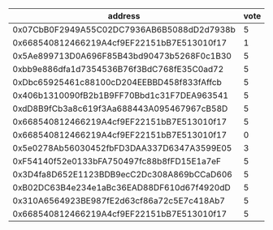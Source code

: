 address|vote|timestamp|signature
---|---|---|---
0x07CbB0F2949A55C02DC7936AB6B5088dD2d7938b|5|1604412196|0x61060828a164211403077728b2dc294ca389a6f1780081a9a5565114f175f2214d6f93dab3bc5667ae08d187e52165d0913bdc76f9a375d03be88d092978ed4b1c
0x668540812466219A4cf9EF22151bB7E513010f17|1|1604413558|0x73b4966ef3c3550182055019fec11d65d17718306c2c11ec3245ae53adce2cb22fd0991456e4f5f0bfd56bd8f411be2d8cafb3b3e1e8664f58d5e990a31079ee1b
0x5Ae899713D0A696F85B43bd90473b5268F0c1B30|5|1604415321|0x942fafe75dd2533a2ea1293a4f5c42982d2e3d1bcb809f9b8d43951a85dba156517a3f36fc933e2ab2228c8edf7d0b7bb483bf7c42fb46afaa0fec62853a36271c
0xbb9e886dfa1d7354536B76f3BdC768fE35C0ad72|5|1604418331|0xc956cb40ed1bd5b159928d5bfb47427348b92f76d2034536843d0b47d5fea6c07838a5671c9653faab5db4c75b37579d1dbcd5b86f67de764a442228bc4e71381b
0xDbc65925461c88100cD204EEBBD458f833fAffcb|5|1604426376|0x714255adfaef6d41d646bb0b9957a94647858d4a9d967e62ae739950d4fd2d4b494354a1a02545207eae7735e69ecfacbe2ab3d51315908503678fbcca900c341b
0x406b1310090fB2b1B9FF70Bbd1c31F7DEA963541|5|1604429762|0xa1ae5e26cc7509554fa2a0b7fccb2aefc9b434e4dd1ea36677aecd5994a07b7609a300d2659a9af2f45f546ae1ecfbf8ddfeee8cb58a301a03d3b16cd873cc291b
0xdD8B9fCb3a8c619f3Aa688443A095467967cB58D|5|1604432849|0x927a6735ea230e40898fc899754249b71e4fcd6a9939d15acfaa316687d3aab970192fe36af2a99b7bdc86ffe3bbe5855818487acf8e9f396112b35ca0b80f1b1c
0x668540812466219A4cf9EF22151bB7E513010f17|5|1604460342|0x5f8ff7ea97af3bb31e73841f160861f5c36e30114c147385abb412bc7dc927347332b17b243877f30afd2bec35ab1ded42b77ff3db6fad457a01d05cb4e9e86a1c
0x668540812466219A4cf9EF22151bB7E513010f17|0|1604460759|0xd7a2ea61eabacd5b7841813711e1bf51f99069875c2c9d107f5f6479d63188196f2b726e39be89fe9d910b1ae8971c1ee4846d3a6cf0370c7c8061ff215f8be61b
0x5e0278Ab56030452fbFD3DAA337D6347A3599E05|3|1604467830|0xb252b32f7d0141ac58fb302277565df21dcc0b853e8cfe970b3ca60ef7332ab845159849f91008186558816848d87bcb5cf2fe95fd2b6f9edd264fbee108cb8b1c
0xF54140f52e0133bFA750497fc88b8fFD15E1a7eF|5|1604473273|0xf7e63ada3d9d8fe7536481a0bbc3f5458ad52d909ff944574ae830cb40ac331a43a614f69246e979e497b6873357cafe80b00155f34f601c3c1d76851526c8f01b
0x3D4fa8D652E1123BDB9ecC2Dc308A869bCCaD606|5|1604474332|0x841e7340325fe7fa875da6da974bdc75d6959a3a4dc7ef267af5f12dfdfcbbf950e70ebc3710577d2692ea2f3d3f87186f10c30687ab5806cee9022a7b42e3581c
0xB02DC63B4e234e1aBc36EAD88DF610d67f4920dD|5|1604475926|0x4643513a069b180f5bebb8c0661bf85a4e83d308df645a42178b928de6e00b6440a14e379f7c8e957e110f4a702abec12b2a1d940d4eba2d48528197e43d5d1e1b
0x310A6564923BE987fE2d63cf86a72c5E7c418Ab7|5|1604480310|0xabc2d35f38d5d4dc609ef7e31dce440b1ad5606ac28b146cc9e36d744df504f45ee6b59656b83bbd08128cbe0b76e6bf325b7c93e29ac4d9cba569a9ec0789171c
0x668540812466219A4cf9EF22151bB7E513010f17|5|1604490382|0xda7a05f022f892762aec6dd7df3ebd4ec6119ee0cf5f9bed7345334a5b69e0a86b3ee3b73baed33869c7e4ce02ee113d57139f2995d163cfb5539cd62e82d5971c